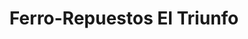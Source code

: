 ---
title: "Ferro-Repuestos El Triunfo"
url: /metapan/ferro-repuestos-el-triunfo/
shop: Eisenwaren
---